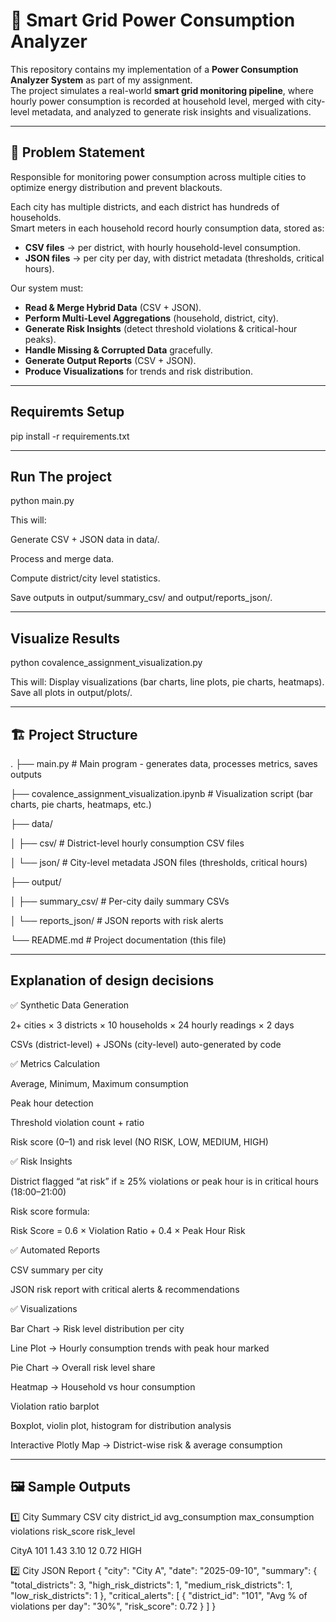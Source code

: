 # 🔌 Smart Grid Power Consumption Analyzer  

This repository contains my implementation of a **Power Consumption Analyzer System** as part of my assignment.  
The project simulates a real-world **smart grid monitoring pipeline**, where hourly power consumption is recorded at household level, merged with city-level metadata, and analyzed to generate risk insights and visualizations.  

---

## 📌 Problem Statement  

Responsible for monitoring power consumption across multiple cities to optimize energy distribution and prevent blackouts.  

Each city has multiple districts, and each district has hundreds of households.  
Smart meters in each household record hourly consumption data, stored as:  

- **CSV files** → per district, with hourly household-level consumption.  
- **JSON files** → per city per day, with district metadata (thresholds, critical hours).  

Our system must:  

- **Read & Merge Hybrid Data** (CSV + JSON).  
- **Perform Multi-Level Aggregations** (household, district, city).  
- **Generate Risk Insights** (detect threshold violations & critical-hour peaks).  
- **Handle Missing & Corrupted Data** gracefully.  
- **Generate Output Reports** (CSV + JSON).  
- **Produce Visualizations** for trends and risk distribution.  

---

## Requiremts Setup

pip install -r requirements.txt

---

## Run The project

python main.py

This will:

Generate CSV + JSON data in data/.

Process and merge data.

Compute district/city level statistics.

Save outputs in output/summary_csv/ and output/reports_json/.

---

## Visualize Results

python covalence_assignment_visualization.py

This will:
Display visualizations (bar charts, line plots, pie charts, heatmaps).
Save all plots in output/plots/.

---


## 🏗️ Project Structure  

.
├── main.py # Main program - generates data, processes metrics, saves outputs

├── covalence_assignment_visualization.ipynb # Visualization script (bar charts, pie charts, heatmaps, etc.)

├── data/


│ ├── csv/ # District-level hourly consumption CSV files


│ └── json/ # City-level metadata JSON files (thresholds, critical hours)


├── output/


│ ├── summary_csv/ # Per-city daily summary CSVs


│ └── reports_json/ # JSON reports with risk alerts


└── README.md # Project documentation (this file)

---


## Explanation of design decisions

✅ Synthetic Data Generation

2+ cities × 3 districts × 10 households × 24 hourly readings × 2 days

CSVs (district-level) + JSONs (city-level) auto-generated by code

✅ Metrics Calculation

Average, Minimum, Maximum consumption

Peak hour detection

Threshold violation count + ratio

Risk score (0–1) and risk level (NO RISK, LOW, MEDIUM, HIGH)

✅ Risk Insights

District flagged “at risk” if ≥ 25% violations or peak hour is in critical hours (18:00–21:00)

Risk score formula:

Risk Score = 0.6 × Violation Ratio + 0.4 × Peak Hour Risk


✅ Automated Reports

CSV summary per city

JSON risk report with critical alerts & recommendations

✅ Visualizations

Bar Chart → Risk level distribution per city

Line Plot → Hourly consumption trends with peak hour marked

Pie Chart → Overall risk level share

Heatmap → Household vs hour consumption

Violation ratio barplot

Boxplot, violin plot, histogram for distribution analysis

Interactive Plotly Map → District-wise risk & average consumption

---


## 🖼️ Sample Outputs

1️⃣ City Summary CSV
city	district_id	avg_consumption	max_consumption	violations	risk_score	risk_level



CityA	     101	         1.43	         3.10	         12	        0.72	     HIGH


2️⃣ City JSON Report
{
  "city": "City A",
  "date": "2025-09-10",
  "summary": {
    "total_districts": 3,
    "high_risk_districts": 1,
    "medium_risk_districts": 1,
    "low_risk_districts": 1
  },
  "critical_alerts": [
    {
      "district_id": "101",
      "Avg % of violations per day": "30%",
      "risk_score": 0.72
    }
  ]
}


